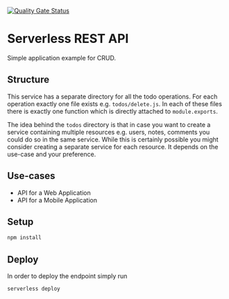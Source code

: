 
[![Quality Gate Status](https://sonarcloud.io/api/project_badges/measure?project=mquintanilha_sls-crud&metric=alert_status)](https://sonarcloud.io/dashboard?id=mquintanilha_sls-crud)
# Serverless REST API
Simple application example for CRUD.

## Structure

This service has a separate directory for all the todo operations. For each operation exactly one file exists e.g. `todos/delete.js`. In each of these files there is exactly one function which is directly attached to `module.exports`.

The idea behind the `todos` directory is that in case you want to create a service containing multiple resources e.g. users, notes, comments you could do so in the same service. While this is certainly possible you might consider creating a separate service for each resource. It depends on the use-case and your preference.

## Use-cases

- API for a Web Application
- API for a Mobile Application

## Setup

```bash
npm install
```

## Deploy

In order to deploy the endpoint simply run

```bash
serverless deploy
```
